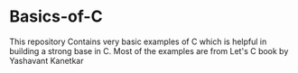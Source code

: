 # Basics-of-C
This repository Contains very basic examples of C which is helpful in building a strong base in C.
Most of the examples are from Let's C book by Yashavant Kanetkar
